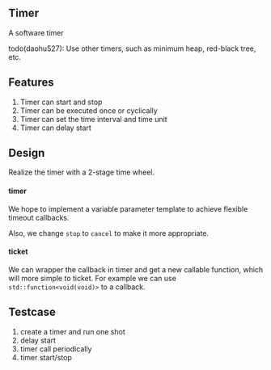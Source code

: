 ## Timer
A software timer

todo(daohu527): Use other timers, such as minimum heap, red-black tree, etc.

## Features
1. Timer can start and stop
2. Timer can be executed once or cyclically
3. Timer can set the time interval and time unit
4. Timer can delay start

## Design
Realize the timer with a 2-stage time wheel.

#### timer
We hope to implement a variable parameter template to achieve flexible timeout callbacks.

Also, we change `stop` to `cancel` to make it more appropriate.

#### ticket
We can wrapper the callback in timer and get a new callable function, which will more simple to ticket. For example we can use `std::function<void(void)>` to a callback.

## Testcase
1. create a timer and run one shot
2. delay start
3. timer call periodically
4. timer start/stop
